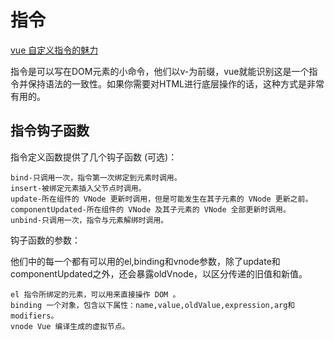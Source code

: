 
# 指令

[vue 自定义指令的魅力](https://juejin.cn/post/6844903508785758215)

指令是可以写在DOM元素的小命令，他们以v-为前缀，vue就能识别这是一个指令并保持语法的一致性。如果你需要对HTML进行底层操作的话，这种方式是非常有用的。

## 指令钩子函数

指令定义函数提供了几个钩子函数 (可选)：

```
bind-只调用一次，指令第一次绑定到元素时调用。
insert-被绑定元素插入父节点时调用。
update-所在组件的 VNode 更新时调用，但是可能发生在其子元素的 VNode 更新之前。
componentUpdated-所在组件的 VNode 及其子元素的 VNode 全部更新时调用。
unbind-只调用一次，指令与元素解绑时调用。
```

钩子函数的参数：

他们中的每一个都有可以用的el,binding和vnode参数，除了update和componentUpdated之外，还会暴露oldVnode，以区分传递的旧值和新值。

```
el 指令所绑定的元素，可以用来直接操作 DOM 。
binding 一个对象，包含以下属性：name,value,oldValue,expression,arg和modifiers。
vnode Vue 编译生成的虚拟节点。
```
